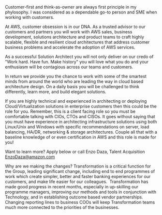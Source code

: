 

Customer-first and think-as-owner are always first principle in my phylosophy. I was considered as a dependable go-to person and SME when working with customers.



At AWS, customer obsession is in our DNA. As a trusted advisor to our customers and partners you will work with AWS sales, business development, solutions architecture and product teams to craft highly scalable, flexible and resilient cloud architectures that address customer business problems and accelerate the adoption of AWS services.

As a successful Solution Architect you will not only deliver on our credo of "Work hard. Have fun. Make history" you will love what you do and your enthusiasm will be contagious across our teams and customers.

In return we provide you the chance to work with some of the smartest minds from around the world who are leading the way in cloud based architecture design. On a daily basis you will be challenged to think differently, learn more, and build elegant solutions.

If you are highly technical and experienced in architecting or deploying Cloud/Virtualization solutions in enterprise customers then this could be the role for you. Remember, this is a client facing role so you must be comfortable talking with CIOs, CTOs and CISOs. It goes without saying that you must have experience in  architecting infrastructure solutions using both Linux/Unix and Windows with specific recommendations on server, load balancing, HA/DR, networking & storage architectures. Couple all that with a baseline knowledge of or even certification in AWS and this role is made for you!

Want to learn more? Apply below or call Enzo Daza, Talent Acquisition EnzoDaza@amazon.com




Why are we making the changes?
Transformation is a critical function for the Group, leading significant change, including end to end programmes of work which create simpler, better and faster banking experiences for our customers, and make life easier for our colleagues. ‎ Transformation has made good progress in recent months, especially in up-skilling our programme managers, improving our methods and tools in conjunction with Technology, and in establishing outcome based vendor partnerships. Changing reporting lines to business COOs will keep Transformation teams much more connected to the priorities of the businesses.
